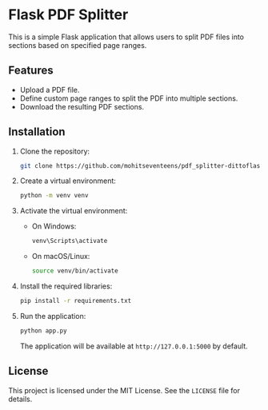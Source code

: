 # Flask PDF Splitter

This is a simple Flask application that allows users to split PDF files into sections based on specified page ranges.

## Features

- Upload a PDF file.
- Define custom page ranges to split the PDF into multiple sections.
- Download the resulting PDF sections.

## Installation

1. Clone the repository:

   ```bash
   git clone https://github.com/mohitseventeens/pdf_splitter-dittoflask.git
   ```

2. Create a virtual environment:

   ```bash
   python -m venv venv
   ```

3. Activate the virtual environment:

   - On Windows:
     ```bash
     venv\Scripts\activate
     ```
   - On macOS/Linux:
     ```bash
     source venv/bin/activate
     ```

4. Install the required libraries:

   ```bash
   pip install -r requirements.txt
   ```

7. Run the application:

   ```bash
   python app.py
   ```

   The application will be available at `http://127.0.0.1:5000` by default.

## License

This project is licensed under the MIT License. See the `LICENSE` file for details.
